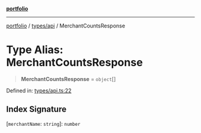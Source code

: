 [**portfolio**](../../../README.md)

***

[portfolio](../../../modules.md) / [types/api](../README.md) / MerchantCountsResponse

# Type Alias: MerchantCountsResponse

> **MerchantCountsResponse** = `object`[]

Defined in: [types/api.ts:22](https://github.com/tnorlund/Portfolio/blob/7ccb227b66e3c899f8924dbd1c5d3a95e68f2900/portfolio/types/api.ts#L22)

## Index Signature

\[`merchantName`: `string`\]: `number`
